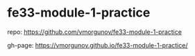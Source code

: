 # fe33-module-1-practice

repo: https://github.com/vmorgunov/fe33-module-1-practice

gh-page: https://vmorgunov.github.io/fe33-module-1-practice/
